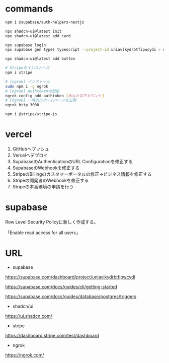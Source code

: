 # commands

```bash
npm i @supabase/auth-helpers-nextjs

npx shadcn-ui@latest init
npx shadcn-ui@latest add card

npx supabase login
npx supabase gen types typescript --project-id uniavlkydrbtfipwcydi > src/lib/database.types.ts

npx shadcn-ui@latest add button

# Stripeのインストール
npm i stripe

# [ngrok] インストール
sudo npm i -g ngrok
# [ngrok] Authtokenの設定
ngrok config add-authtoken [あなたのアカウント]
# [ngrok] 一時的にホームページを公開
ngrok http 3000

npm i @stripe/stripe-js
```

# vercel

1. GitHubへプッシュ
2. Vercelへデプロイ
3. SupabaseのAuthenticationのURL Configurationを修正する
4. SupabaseのWebhookを修正する
5. StripeのBillingのカスタマーポータルの修正→ビジネス情報を修正する
6. Stripeの開発者のWebhookを修正する
7. Stripeの本番環境の申請を行う

# supabase

Row Level Security Policyに新しく作成する。

「Enable read access for all users」

# URL

- supabase

https://supabase.com/dashboard/project/uniavlkydrbtfipwcydi

https://supabase.com/docs/guides/cli/getting-started

https://supabase.com/docs/guides/database/postgres/triggers

- shadcn/ui

https://ui.shadcn.com/

- stripe

https://dashboard.stripe.com/test/dashboard

- ngrok

https://ngrok.com/
